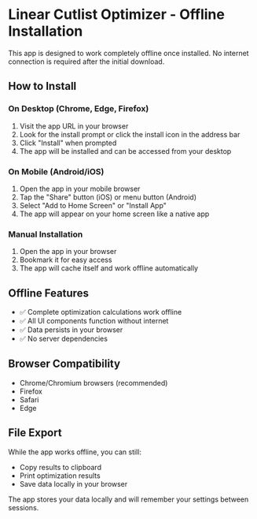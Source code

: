 
# Linear Cutlist Optimizer - Offline Installation

This app is designed to work completely offline once installed. No internet connection is required after the initial download.

## How to Install

### On Desktop (Chrome, Edge, Firefox)
1. Visit the app URL in your browser
2. Look for the install prompt or click the install icon in the address bar
3. Click "Install" when prompted
4. The app will be installed and can be accessed from your desktop

### On Mobile (Android/iOS)
1. Open the app in your mobile browser
2. Tap the "Share" button (iOS) or menu button (Android)
3. Select "Add to Home Screen" or "Install App"
4. The app will appear on your home screen like a native app

### Manual Installation
1. Open the app in your browser
2. Bookmark it for easy access
3. The app will cache itself and work offline automatically

## Offline Features
- ✅ Complete optimization calculations work offline
- ✅ All UI components function without internet
- ✅ Data persists in your browser
- ✅ No server dependencies

## Browser Compatibility
- Chrome/Chromium browsers (recommended)
- Firefox
- Safari
- Edge

## File Export
While the app works offline, you can still:
- Copy results to clipboard
- Print optimization results
- Save data locally in your browser

The app stores your data locally and will remember your settings between sessions.
